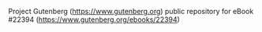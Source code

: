 Project Gutenberg (https://www.gutenberg.org) public repository for eBook #22394 (https://www.gutenberg.org/ebooks/22394)
